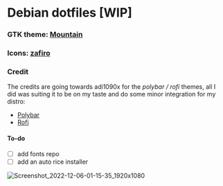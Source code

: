 # Debian dotfiles [WIP]

### GTK theme: [Mountain](https://github.com/mountain-theme/Mountain/)

### Icons: [zafiro](https://github.com/zayronxio/Zafiro-icons/releases)

### Credit
The credits are going towards adi1090x for the *polybar / rofi* themes, all I did was suiting it to be on my taste and do some minor integration for my distro:

* [Polybar](https://github.com/adi1090x/polybar-themes)
* [Rofi](https://github.com/adi1090x/rofi)

#### To-do
- [ ] add fonts repo
- [ ] add an auto rice installer

![Screenshot_2022-12-06-01-15-35_1920x1080](https://user-images.githubusercontent.com/92778316/205764181-6818e295-afe7-4527-8e1b-14775ebced21.png)
